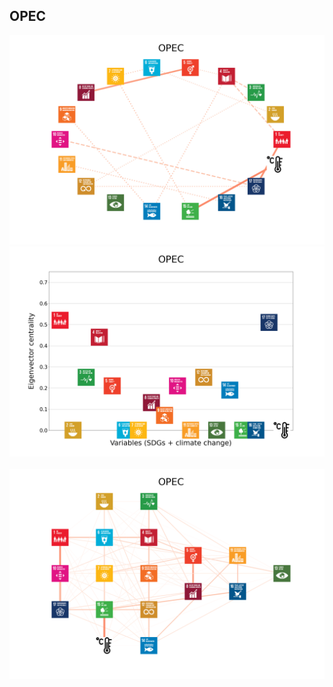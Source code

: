 ## OPEC

<img src="../OPEC/OPEC_circular_network_logos.png">
<img src="../OPEC/OPEC_eigenvector_centrality.png">
<br>
<br>
<img src="../OPEC/OPEC_multipartite_network_logos_cluster.png">
